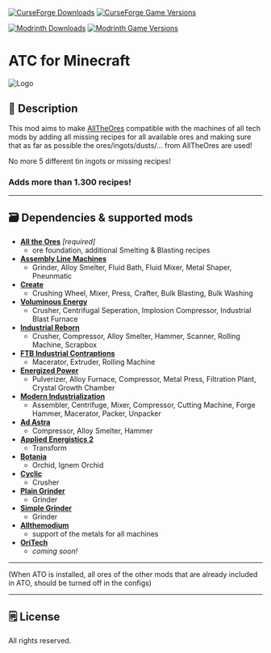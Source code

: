[![CurseForge Downloads](https://cf.way2muchnoise.eu/560350.svg?badge_style=for_the_badge)][cf_mod] [![CurseForge Game Versions](https://cf.way2muchnoise.eu/versions/560350.svg?badge_style=for_the_badge)][cf_mod]

[![Modrinth Downloads](https://img.shields.io/modrinth/dt/at9kXzou?label=Modrinth&logo=modrinth&style=for-the-badge)][mr_mod] [![Modrinth Game Versions](https://img.shields.io/modrinth/game-versions/at9kXzou?label=Available%20for&logo=modrinth&style=for-the-badge)][mr_mod]

# ATC for Minecraft

![Logo](https://github.com/XxRexRaptorxX/AllTheCompatibility/blob/main/src/main/resources/logo.png?raw=true)

## 📖 Description

This mod aims to make [AllTheOres](https://www.curseforge.com/minecraft/mc-mods/ato) compatible with the machines of all tech mods by adding all missing recipes for all available ores and making sure that as far as possible the ores/ingots/dusts/... from AllTheOres are used!

No more 5 different tin ingots or missing recipes!

### Adds more than 1.300 recipes!

-----

## 🗃️ Dependencies & supported mods


- **[All the Ores][ato]** *[required]*
  -  ore foundation, additional Smelting & Blasting recipes
- **[Assembly Line Machines][alm]**
  -  Grinder, Alloy Smelter, Fluid Bath, Fluid Mixer, Metal Shaper, Pneunmatic
- **[Create][create]**
  - Crushing Wheel, Mixer, Press, Crafter, Bulk Blasting, Bulk Washing
- **[Voluminous Energy][ve]**
  - Crusher, Centrifugal Seperation, Implosion Compressor, Industrial Blast Furnace
- **[Industrial Reborn][ir]**
  - Crusher, Compressor, Alloy Smelter, Hammer, Scanner, Rolling Machine, Scrapbox
- **[FTB Industrial Contraptions][ic]**
  - Macerator, Extruder, Rolling Machine
- **[Energized Power][ep]**
  - Pulverizer, Alloy Furnace, Compressor, Metal Press, Filtration Plant, Crystal Growth Chamber
- **[Modern Industrialization][mi]**
  - Assembler, Centrifuge, Mixer, Compressor, Cutting Machine, Forge Hammer, Macerator, Packer, Unpacker
- **[Ad Astra][aa]**
  - Compressor, Alloy Smelter, Hammer
- **[Applied Energistics 2][ae]**
  - Transform 
- **[Botania][botania]**
  - Orchid, Ignem Orchid
- **[Cyclic][cyclic]**
  - Crusher
- **[Plain Grinder][pg]**
  - Grinder
- **[Simple Grinder][sg]**
  - Grinder
- **[Allthemodium][am]**
  - support of the metals for all machines
- **[OriTech][ot]**
  - *coming soon!* 

-----

(When ATO is installed, all ores of the other mods that are already included in ATO, should be turned off in the configs)

-----

## 🗒️ License

All rights reserved.

[cf_mod]: https://www.curseforge.com/minecraft/mc-mods/all-the-compatibility
[mr_mod]: https://modrinth.com/mod/all-the-compatibility

[ato]: https://www.curseforge.com/minecraft/mc-mods/ato
[alm]: https://www.curseforge.com/minecraft/mc-mods/assemblylinemachines
[create]: https://www.curseforge.com/minecraft/mc-mods/create
[botania]: https://www.curseforge.com/minecraft/mc-mods/botania
[cyclic]: https://www.curseforge.com/minecraft/mc-mods/cyclic
[ve]: https://www.curseforge.com/minecraft/mc-mods/voluminous-energy
[ir]: https://www.curseforge.com/minecraft/mc-mods/industrial-reborn
[pg]: https://www.curseforge.com/minecraft/mc-mods/plain-grinder
[sg]: https://www.curseforge.com/minecraft/mc-mods/simple-grinder
[ep]: https://www.curseforge.com/minecraft/mc-mods/energized-power
[aa]: https://www.curseforge.com/minecraft/mc-mods/ad-astra
[ic]: https://www.curseforge.com/minecraft/mc-mods/ftb-industrial-contraptions-forge
[mi]: https://www.curseforge.com/minecraft/mc-mods/modern-industrialization
[ae]: https://www.curseforge.com/minecraft/mc-mods/applied-energistics-2
[am]: https://www.curseforge.com/minecraft/mc-mods/allthemodium
[ot]: https://www.curseforge.com/minecraft/mc-mods/oritech
